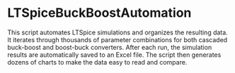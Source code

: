 # LTSpiceBuckBoostAutomation

This script automates LTSpice simulations and organizes the resulting data. It iterates through thousands of parameter combinations for both cascaded buck-boost and boost-buck converters. After each run, the simulation results are automatically saved to an Excel file. The script then generates dozens of charts to make the data easy to read and compare.

